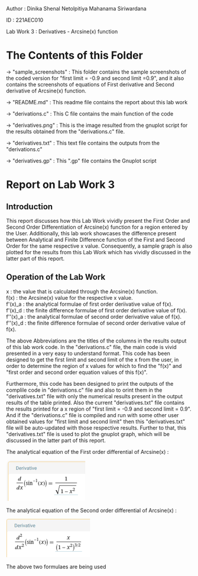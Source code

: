 Author : Dinika Shenal Netolpitiya Mahanama Siriwardana

ID : 221AEC010

Lab Work 3 : Derivatives - Arcsine(x) function

# The Contents of this Folder

-> "sample_screenshots" : This folder contains the sample screenshots of the coded version for "first limit = -0.9 and second limit =0.9", and it also contains the screenshots of equations of First derivative and Second derivative of Arcsine(x) function.

-> "README.md" : This readme file contains the report about this lab work

-> "derivations.c" : This C file contains the main function of the code

-> "derivatives.png" : This is the image resulted from the gnuplot script for the results obtained from the "derivations.c" file.

-> "derivatives.txt" : This text file contains the outputs from the "derivations.c"

-> "derivatives.gp" : This ".gp" file contains the Gnuplot script

# Report on Lab Work 3

## Introduction

This report discusses how this Lab Work vividly present the First Order and Second Order Differentiation of Arcsine(x) function for a region entered by the User. Additionally, this lab work showcases the difference present between Analytical and Finite Difference function of the First and Second Order for the same respective x value. Consequently, a sample graph is also plotted for the results from this Lab Work which has vividly discussed in the latter part of this report.

## Operation of the Lab Work

x : the value that is calculated through the Arcsine(x) function. \
f(x) : the Arcsine(x) value for the respective x value. \
f'(x)_a : the analytical formulae of first order deriivative value of f(x). \
f'(x)_d : the finite difference formulae of first order derivative value of f(x). \
f''(x)_a : the analytical formulae of second order derivative value of f(x). \
f''(x)_d : the finite difference formulae of second order derivative value of f(x). 

The above Abbreviations are the titles of the columns in the results output of this lab work code. In the "derivations.c" file, the main code is vivid presented in a very easy to understand format. This code has been designed to get the first limit and second limit of the x from the user, in order to determine the region of x values for which to find the "f(x)" and "first order and second order equation values of this f(x)". 

Furthermore, this code has been designed to print the outputs of the complile code in "derivations.c" file and also to orint them in the "derivatives.txt" file with only the numerical results present in the output results of the table printed. Also the current "derivatives.txt" file contains the results printed for a x region of "first limit = -0.9 and second limit = 0.9". And if the "derivations.c" file is compiled and run with some other user obtained values for "first limit and second limit" then this "derivatives.txt" file will be auto-updated with those respective results. Further to that, this "derivatives.txt" file is used to plot the gnuplot graph, which will be discussed in the latter part of this report. 

The analytical equation of the First order differential of Arcsine(x) :

![](sample_screenshots/first_order.png)


The analytical equation of the Second order differential of Arcsine(x) :

![](sample_screenshots/second_order.png)


The above two formulaes are being used 
